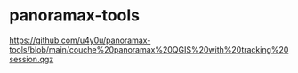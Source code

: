 # panoramax-tools

https://github.com/u4y0u/panoramax-tools/blob/main/couche%20panoramax%20QGIS%20with%20tracking%20session.qgz
